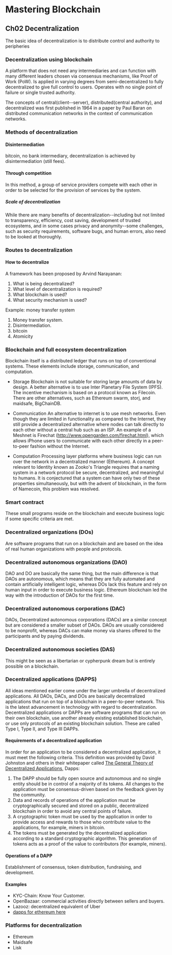 # Mastering Blockchain

## Ch02 Decentralization

The basic idea of decentralization is to distribute control and authority to peripheries

### Decentralization using blockchain

A platform that does not need any intermediaries and can function with many different leaders chosen via consensus mechanisms, like Proof of Work (PoW).
Is applied in varying degrees from semi-decentralized to fully decentralized to give full control to users.
Operates with no single point of failure or single trusted authority.

The concepts of central(client--server), distributed(central authority), and decentralized was first published in 1964 in a paper by Paul Baran on distributed communication networks in the context of communication networks.

### Methods of decentralization

#### Disintermediation

bitcoin, no bank intermediary, decentralization is achieved by disintermediation (still fees).

#### Through competition

In this method, a group of service providers compete with each other in order to be selected for the provision of services by the system.

##### Scale of decentralization

While there are many benefits of decentralization--including but not limited to transparency, efficiency, cost saving, development of trusted ecosystems, and in some cases privacy and anonymity--some challenges, such as security requirements, software bugs, and human errors, also need to be looked at thoroughly.

### Routes to decentralization

#### How to decentralize

A framework has been proposed by Arvind Narayanan:

1. What is being decentralized?
2. What level of decentralization is required?
3. What blockchain is used?
4. What security mechanism is used?

Example: money transfer system

1. Money transfer system.
2. Disintermediation.
3. bitcoin
4. Atomicity

### Blockchain and full ecosystem decentralization

Blockchain itself is a distributed ledger that runs on top of conventional systems. These elements include storage, communication, and computation.

- Storage
  Blockchain is not suitable for storing large amounts of data by design. A better alternative is to use Inter Planetary File System (IPFS). The incentive mechanism is based on a protocol known as Filecoin. There are other alternatives, such as Ethereum swarm, storj, and maidsafe, BigChainDB.


- Communication
  An alternative to internet is to use mesh networks. Even though they are limited in functionality as compared to the Internet, they still provide a decentralized alternative where nodes can talk directly to each other without a central hub such as an ISP.
  An example of a Meshnet is Firechat (http://www.opengarden.com/firechat.html), which allows iPhone users to communicate with each other directly in a peer-to-peer fashion without the Internet.

- Computation
  Processing layer platforms where business logic can run over the network in a decentralized manner (Ethereum).
  A concept relevant to Identity known as Zooko's Triangle requires that a naming system in a network protocol be secure, decentralized, and meaningful to humans. It is conjectured that a system can have only two of these properties simultaneously, but with the advent of blockchain, in the form of Namecoin, this problem was resolved.

### Smart contract

These small programs reside on the blockchain and execute business logic if some specific criteria are met.

### Decentralized organizations (DOs)

Are software programs that run on a blockchain and are based on the idea of real human organizations with people and protocols.

### Decentralized autonomous organizations (DAO)

DAO and DO are basically the same thing, but the main difference is that DAOs are autonomous, which means that they are fully automated and contain artificially intelligent logic, whereas DOs lack this feature and rely on human input in order to execute business logic.
Ethereum blockchain led the way with the introduction of DAOs for the first time.

### Decentralized autonomous corporations (DAC)

DAOs, Decentralized autonomous corporations (DACs) are a similar concept but are considered a smaller subset of DAOs. DAOs are usually considered to be nonprofit, whereas DACs can make money via shares offered to the participants and by paying dividends.

### Decentralized autonomous societies (DAS)

This might be seen as a libertarian or cypherpunk dream but is entirely possible on a blockchain.

### Decentralized applications (DAPPS)

All ideas mentioned earlier come under the larger umbrella of decentralized applications. All DAOs, DACs, and DOs are basically decentralized applications that run on top of a blockchain in a peer-to-peer network. This is the latest advancement in technology with regard to decentralization. Decentralized applications or DAPPs are software programs that can run on their own blockchain, use another already existing established blockchain, or use only protocols of an existing blockchain solution. These are called Type I, Type II, and Type III DAPPs.

#### Requirements of a decentralized application

In order for an application to be considered a decentralized application, it must meet the following criteria. This definition was provided by David Johnston and others in their whitepaper called [The General Theory of Decentralized Applications](https://github.com/DavidJohnstonCEO/DecentralizedApplications), Dapps:

1. The DAPP should be fully open source and autonomous and no single entity should be in control of a majority of its tokens. All changes to the application must be consensus-driven based on the feedback given by the community.
2. Data and records of operations of the application must be cryptographically secured and stored on a public, decentralized blockchain in order to avoid any central points of failure.
3. A cryptographic token must be used by the application in order to provide access and rewards to those who contribute value to the applications, for example, miners in bitcoin.
4. The tokens must be generated by the decentralized application according to a standard cryptographic algorithm. This generation of tokens acts as a proof of the value to contributors (for example, miners).

#### Operations of a DAPP

Establishment of consensus, token distribution, fundraising, and development.

#### Examples

- KYC-Chain: Know Your Customer.
- OpenBazaar: commercial activities directly between sellers and buyers.
- Lazooz: decentralized equivalent of Uber
- [dapps for ethereum here](https://www.stateofthedapps.com/)

### Platforms for decentralization

- Ethereum
- Maidsafe
- Lisk

